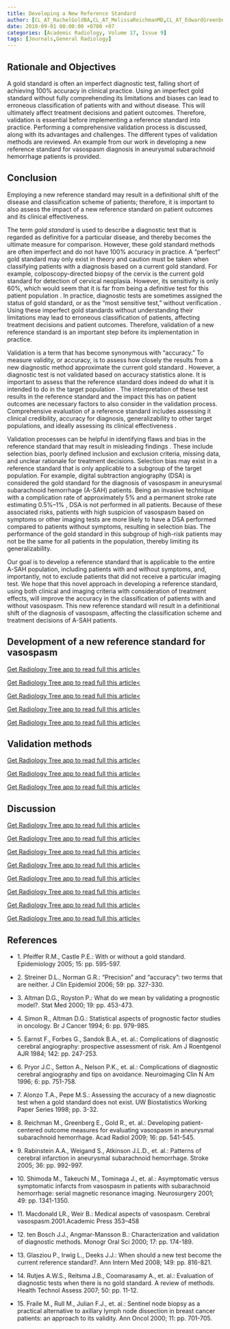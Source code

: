 ```yaml
---
title: Developing a New Reference Standard
author: [CL_AT_RachelGoldBA,CL_AT_MelissaReichmanMD,CL_AT_EdwardGreenbergMD,CL_AT_JanaIvanidzeMD,CL_AT_ElliottEliasMDMPH,CL_AT_ApostolosJTsiourisMD,CL_AT_JosephPComunaleMD,CL_AT_CarlEJohnsonMD,CL_AT_PinaCSanelliMDMPH]
date: 2010-09-01 00:00:00 +0700 +07
categories: [Academic Radiology, Volume 17, Issue 9]
tags: [Journals,General Radiology]
---
```

## Rationale and Objectives

A gold standard is often an imperfect diagnostic test, falling short of achieving 100% accuracy in clinical practice. Using an imperfect gold standard without fully comprehending its limitations and biases can lead to erroneous classification of patients with and without disease. This will ultimately affect treatment decisions and patient outcomes. Therefore, validation is essential before implementing a reference standard into practice. Performing a comprehensive validation process is discussed, along with its advantages and challenges. The different types of validation methods are reviewed. An example from our work in developing a new reference standard for vasospasm diagnosis in aneurysmal subarachnoid hemorrhage patients is provided.

## Conclusion

Employing a new reference standard may result in a definitional shift of the disease and classification scheme of patients; therefore, it is important to also assess the impact of a new reference standard on patient outcomes and its clinical effectiveness.

The term _gold standard_ is used to describe a diagnostic test that is regarded as definitive for a particular disease, and thereby becomes the ultimate measure for comparison. However, these gold standard methods are often imperfect and do not have 100% accuracy in practice. A “perfect” gold standard may only exist in theory and caution must be taken when classifying patients with a diagnosis based on a current gold standard. For example, colposcopy-directed biopsy of the cervix is the current gold standard for detection of cervical neoplasia. However, its sensitivity is only 60%, which would seem that it is far from being a definitive test for this patient population . In practice, diagnostic tests are sometimes assigned the status of gold standard, or as the “most sensitive test,” without verification . Using these imperfect gold standards without understanding their limitations may lead to erroneous classification of patients, affecting treatment decisions and patient outcomes. Therefore, validation of a new reference standard is an important step before its implementation in practice.

Validation is a term that has become synonymous with “accuracy.” To measure validity, or accuracy, is to assess how closely the results from a new diagnostic method approximate the current gold standard . However, a diagnostic test is not validated based on accuracy statistics alone. It is important to assess that the reference standard does indeed do what it is intended to do in the target population . The interpretation of these test results in the reference standard and the impact this has on patient outcomes are necessary factors to also consider in the validation process. Comprehensive evaluation of a reference standard includes assessing it clinical credibility, accuracy for diagnosis, generalizability to other target populations, and ideally assessing its clinical effectiveness .

Validation processes can be helpful in identifying flaws and bias in the reference standard that may result in misleading findings . These include selection bias, poorly defined inclusion and exclusion criteria, missing data, and unclear rationale for treatment decisions. Selection bias may exist in a reference standard that is only applicable to a subgroup of the target population. For example, digital subtraction angiography (DSA) is considered the gold standard for the diagnosis of vasospasm in aneurysmal subarachnoid hemorrhage (A-SAH) patients. Being an invasive technique with a complication rate of approximately 5% and a permanent stroke rate estimating 0.5%–1% , DSA is not performed in all patients. Because of these associated risks, patients with high suspicion of vasospasm based on symptoms or other imaging tests are more likely to have a DSA performed compared to patients without symptoms, resulting in selection bias. The performance of the gold standard in this subgroup of high-risk patients may not be the same for all patients in the population, thereby limiting its generalizability.

Our goal is to develop a reference standard that is applicable to the entire A-SAH population, including patients with and without symptoms, and, importantly, not to exclude patients that did not receive a particular imaging test. We hope that this novel approach in developing a reference standard, using both clinical and imaging criteria with consideration of treatment effects, will improve the accuracy in the classification of patients with and without vasospasm. This new reference standard will result in a definitional shift of the diagnosis of vasospasm, affecting the classification scheme and treatment decisions of A-SAH patients.

## Development of a new reference standard for vasospasm

[Get Radiology Tree app to read full this article<](https://clinicalpub.com/app)

[Get Radiology Tree app to read full this article<](https://clinicalpub.com/app)

[Get Radiology Tree app to read full this article<](https://clinicalpub.com/app)

[Get Radiology Tree app to read full this article<](https://clinicalpub.com/app)

[Get Radiology Tree app to read full this article<](https://clinicalpub.com/app)

## Validation methods

[Get Radiology Tree app to read full this article<](https://clinicalpub.com/app)

[Get Radiology Tree app to read full this article<](https://clinicalpub.com/app)

[Get Radiology Tree app to read full this article<](https://clinicalpub.com/app)

## Discussion

[Get Radiology Tree app to read full this article<](https://clinicalpub.com/app)

[Get Radiology Tree app to read full this article<](https://clinicalpub.com/app)

[Get Radiology Tree app to read full this article<](https://clinicalpub.com/app)

[Get Radiology Tree app to read full this article<](https://clinicalpub.com/app)

[Get Radiology Tree app to read full this article<](https://clinicalpub.com/app)

[Get Radiology Tree app to read full this article<](https://clinicalpub.com/app)

[Get Radiology Tree app to read full this article<](https://clinicalpub.com/app)

[Get Radiology Tree app to read full this article<](https://clinicalpub.com/app)

## References

- 1\. Pfeiffer R.M., Castle P.E.: With or without a gold standard. Epidemiology 2005; 15: pp. 595-597.


- 2\. Streiner D.L., Norman G.R.: “Precision” and “accuracy”: two terms that are neither. J Clin Epidemiol 2006; 59: pp. 327-330.


- 3\. Altman D.G., Royston P.: What do we mean by validating a prognostic model?. Stat Med 2000; 19: pp. 453-473.


- 4\. Simon R., Altman D.G.: Statistical aspects of prognostic factor studies in oncology. Br J Cancer 1994; 6: pp. 979-985.


- 5\. Earnst F., Forbes G., Sandok B.A., et. al.: Complications of diagnostic cerebral angiography: prospective assessment of risk. Am J Roentgenol AJR 1984; 142: pp. 247-253.


- 6\. Pryor J.C., Setton A., Nelson P.K., et. al.: Complications of diagnostic cerebral angiography and tips on avoidance. Neuroimaging Clin N Am 1996; 6: pp. 751-758.


- 7\. Alonzo T.A., Pepe M.S.: Assessing the accuracy of a new diagnostic test when a gold standard does not exist. UW Biostatistics Working Paper Series 1998; pp. 3-32.


- 8\. Reichman M., Greenberg E., Gold R., et. al.: Developing patient-centered outcome measures for evaluating vasospasm in aneurysmal subarachnoid hemorrhage. Acad Radiol 2009; 16: pp. 541-545.


- 9\. Rabinstein A.A., Weigand S., Atkinson J.L.D., et. al.: Patterns of cerebral infarction in aneurysmal subarachnoid hemorrhage. Stroke 2005; 36: pp. 992-997.


- 10\. Shimoda M., Takeuchi M., Tominaga J., et. al.: Asymptomatic versus symptomatic infarcts from vasospasm in patients with subarachnoid hemorrhage: serial magnetic resonance imaging. Neurosurgery 2001; 49: pp. 1341-1350.


- 11\. Macdonald LR., Weir B.: Medical aspects of vasospasm. Cerebral vasospasm.2001.Academic Press 353–458


- 12\. ten Bosch J.J., Angmar-Mansson B.: Characterization and validation of diagnostic methods. Monogr Oral Sci 2000; 17: pp. 174-189.


- 13\. Glasziou P., Irwig L., Deeks J.J.: When should a new test become the current reference standard?. Ann Intern Med 2008; 149: pp. 816-821.


- 14\. Rutjes A.W.S., Reitsma J.B., Coomarasamy A., et. al.: Evaluation of diagnostic tests when there is no gold standard. A review of methods. Health Technol Assess 2007; 50: pp. 11-12.


- 15\. Fraile M., Rull M., Julian F.J., et. al.: Sentinel node biopsy as a practical alternative to axillary lymph node dissection in breast cancer patients: an approach to its validity. Ann Oncol 2000; 11: pp. 701-705.